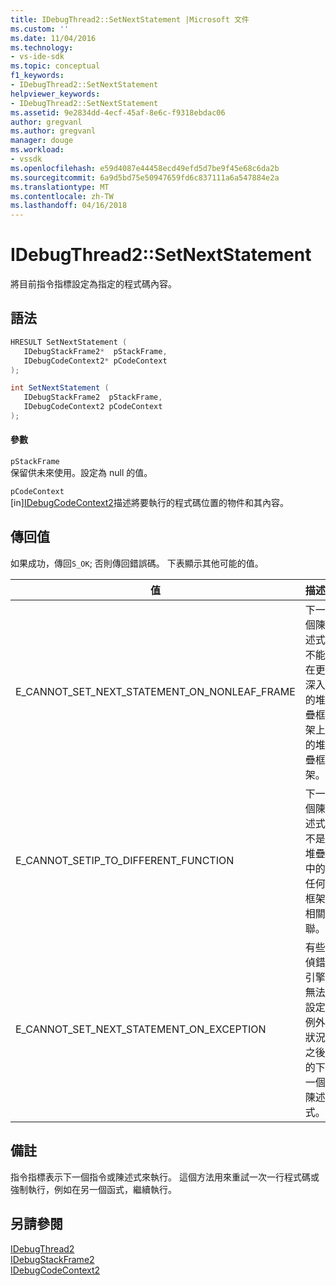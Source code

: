```yaml
---
title: IDebugThread2::SetNextStatement |Microsoft 文件
ms.custom: ''
ms.date: 11/04/2016
ms.technology:
- vs-ide-sdk
ms.topic: conceptual
f1_keywords:
- IDebugThread2::SetNextStatement
helpviewer_keywords:
- IDebugThread2::SetNextStatement
ms.assetid: 9e2834dd-4ecf-45af-8e6c-f9318ebdac06
author: gregvanl
ms.author: gregvanl
manager: douge
ms.workload:
- vssdk
ms.openlocfilehash: e59d4087e44458ecd49efd5d7be9f45e68c6da2b
ms.sourcegitcommit: 6a9d5bd75e50947659fd6c837111a6a547884e2a
ms.translationtype: MT
ms.contentlocale: zh-TW
ms.lasthandoff: 04/16/2018
---
```

# <a name="idebugthread2setnextstatement"></a>IDebugThread2::SetNextStatement
將目前指令指標設定為指定的程式碼內容。  
  
## <a name="syntax"></a>語法  
  
```cpp  
HRESULT SetNextStatement (   
   IDebugStackFrame2*  pStackFrame,  
   IDebugCodeContext2* pCodeContext  
);  
```  
  
```csharp  
int SetNextStatement (   
   IDebugStackFrame2  pStackFrame,  
   IDebugCodeContext2 pCodeContext  
);  
```  
  
#### <a name="parameters"></a>參數  
 `pStackFrame`  
 保留供未來使用。設定為 null 的值。  
  
 `pCodeContext`  
 [in][IDebugCodeContext2](../../../extensibility/debugger/reference/idebugcodecontext2.md)描述將要執行的程式碼位置的物件和其內容。  
  
## <a name="return-value"></a>傳回值  
 如果成功，傳回`S_OK`; 否則傳回錯誤碼。 下表顯示其他可能的值。  
  
|值|描述|  
|-----------|-----------------|  
|E_CANNOT_SET_NEXT_STATEMENT_ON_NONLEAF_FRAME|下一個陳述式不能在更深入的堆疊框架上的堆疊框架。|  
|E_CANNOT_SETIP_TO_DIFFERENT_FUNCTION|下一個陳述式不是堆疊中的任何框架相關聯。|  
|E_CANNOT_SET_NEXT_STATEMENT_ON_EXCEPTION|有些偵錯引擎無法設定例外狀況之後的下一個陳述式。|  
  
## <a name="remarks"></a>備註  
 指令指標表示下一個指令或陳述式來執行。 這個方法用來重試一次一行程式碼或強制執行，例如在另一個函式，繼續執行。  
  
## <a name="see-also"></a>另請參閱  
 [IDebugThread2](../../../extensibility/debugger/reference/idebugthread2.md)   
 [IDebugStackFrame2](../../../extensibility/debugger/reference/idebugstackframe2.md)   
 [IDebugCodeContext2](../../../extensibility/debugger/reference/idebugcodecontext2.md)